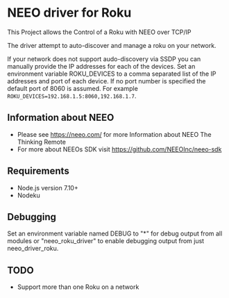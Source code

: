 # NEEO driver for Roku
This Project allows the Control of a Roku with NEEO over TCP/IP

The driver attempt to auto-discover and manage a roku on your network.

If your network does not support audo-discovery via SSDP you can manually provide the IP addresses
for each of the devices. Set an environment variable ROKU_DEVICES to a comma separated list of the
IP addresses and port of each device. If no port number is specified the default port of 8060 
is assumed. For example `ROKU_DEVICES=192.168.1.5:8060,192.168.1.7`.   

## Information about NEEO
- Please see https://neeo.com/ for more Information about NEEO The Thinking Remote
- For more about NEEOs SDK visit https://github.com/NEEOInc/neeo-sdk

## Requirements
- Node.js version 7.10+
- Nodeku 

## Debugging
Set an environment variable named DEBUG to "*" for debug output from all modules or 
"neeo_roku_driver" to enable debugging output from just neeo_driver_roku. 

## TODO 
- Support more than one Roku on a network
